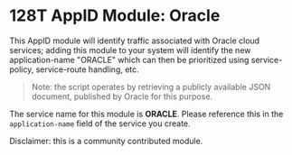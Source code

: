 # 128T AppID Module: Oracle

This AppID module will identify traffic associated with Oracle cloud services; adding this module to your system will identify the new application-name "ORACLE" which can then be prioritized using service-policy, service-route handling, etc.

> Note: the script operates by retrieving a publicly available JSON document, published by Oracle for this purpose.

The service name for this module is **ORACLE**. Please reference this in the `application-name` field of the service you create.

Disclaimer: this is a community contributed module.

